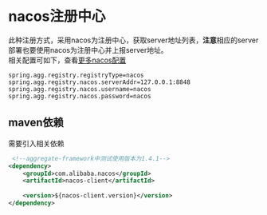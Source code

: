 # nacos注册中心
此种注册方式，采用nacos为注册中心，获取server地址列表，**注意**相应的server部署也要使用nacos为注册中心并上报server地址。      
相关配置可如下，查看[更多nacos配置](/zh-cn/aggdocs/tutorial/configurations.html#nacosregistryproperties)  
```properties
spring.agg.registry.registryType=nacos
spring.agg.registry.nacos.serverAddr=127.0.0.1:8848
spring.agg.registry.nacos.username=nacos
spring.agg.registry.nacos.password=nacos
```


## maven依赖
需要引入相关依赖
```xml
 <!--aggregate-framework中测试使用版本为1.4.1-->
<dependency>
    <groupId>com.alibaba.nacos</groupId>
    <artifactId>nacos-client</artifactId>
   
    <version>${nacos-client.version}</version>
</dependency>
```

